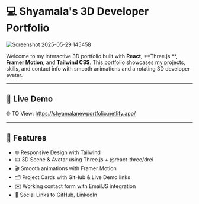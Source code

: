 # 💻 Shyamala's 3D Developer Portfolio

![Screenshot 2025-05-29 145458](https://github.com/user-attachments/assets/98dda6ca-e8c3-4fb7-b767-e49cad7fccf2)


<!-- Add a screenshot or GIF of your portfolio -->

Welcome to my interactive 3D portfolio built with **React**, **Three.js **, **Framer Motion**, and **Tailwind CSS**. This portfolio showcases my projects, skills, and contact info with smooth animations and a rotating 3D developer avatar.

---

## 🚀 Live Demo
🌐 TO View: https://shyamalanewportfolio.netlify.app/

---

## 🧠 Features

- 🌐 Responsive Design with Tailwind
- 🎞️ 3D Scene & Avatar using Three.js + @react-three/drei
- 🎬 Smooth animations with Framer Motion
- 🗂️ Project Cards with GitHub & Live Demo links
- ✉️ Working contact form with EmailJS integration
- 🔗 Social Links to GitHub, LinkedIn



